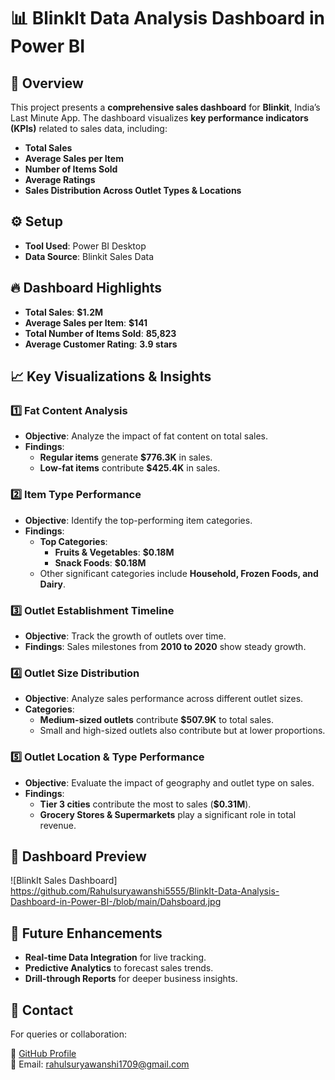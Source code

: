 # 📊 BlinkIt Data Analysis Dashboard in Power BI  

## 🏪 Overview  
This project presents a **comprehensive sales dashboard** for **Blinkit**, India’s Last Minute App. The dashboard visualizes **key performance indicators (KPIs)** related to sales data, including:  
- **Total Sales**  
- **Average Sales per Item**  
- **Number of Items Sold**  
- **Average Ratings**  
- **Sales Distribution Across Outlet Types & Locations**  

## ⚙️ Setup  
- **Tool Used**: Power BI Desktop  
- **Data Source**: Blinkit Sales Data  

## 🔥 Dashboard Highlights  
- **Total Sales**: **$1.2M**  
- **Average Sales per Item**: **$141**  
- **Total Number of Items Sold**: **85,823**  
- **Average Customer Rating**: **3.9 stars**  

## 📈 Key Visualizations & Insights  

### **1️⃣ Fat Content Analysis**  
- **Objective**: Analyze the impact of fat content on total sales.  
- **Findings**:  
  - **Regular items** generate **$776.3K** in sales.  
  - **Low-fat items** contribute **$425.4K** in sales.  

### **2️⃣ Item Type Performance**  
- **Objective**: Identify the top-performing item categories.  
- **Findings**:  
  - **Top Categories**:  
    - **Fruits & Vegetables**: **$0.18M**  
    - **Snack Foods**: **$0.18M**  
  - Other significant categories include **Household, Frozen Foods, and Dairy**.  

### **3️⃣ Outlet Establishment Timeline**  
- **Objective**: Track the growth of outlets over time.  
- **Findings**: Sales milestones from **2010 to 2020** show steady growth.  

### **4️⃣ Outlet Size Distribution**  
- **Objective**: Analyze sales performance across different outlet sizes.  
- **Categories**:  
  - **Medium-sized outlets** contribute **$507.9K** to total sales.  
  - Small and high-sized outlets also contribute but at lower proportions.  

### **5️⃣ Outlet Location & Type Performance**  
- **Objective**: Evaluate the impact of geography and outlet type on sales.  
- **Findings**:  
  - **Tier 3 cities** contribute the most to sales (**$0.31M**).  
  - **Grocery Stores & Supermarkets** play a significant role in total revenue.  
## 📸 Dashboard Preview  
![BlinkIt Sales Dashboard] https://github.com/Rahulsuryawanshi5555/BlinkIt-Data-Analysis-Dashboard-in-Power-BI-/blob/main/Dahsboard.jpg

## 🚀 Future Enhancements  
- **Real-time Data Integration** for live tracking.  
- **Predictive Analytics** to forecast sales trends.  
- **Drill-through Reports** for deeper business insights.  

## 📩 Contact  
For queries or collaboration:  

🔗 [GitHub Profile](https://github.com/rahulsuryawanshi5555)  
📧 Email: rahulsuryawanshi1709@gmail.com
